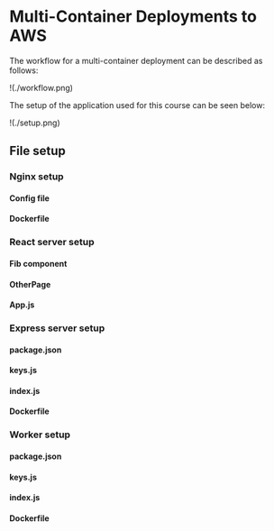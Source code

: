 # Multi-Container Deployments to AWS
The workflow for a multi-container deployment can be described as follows:

!(./workflow.png)

The setup of the application used for this course can be seen below:

!(./setup.png)

## File setup
### Nginx setup
#### Config file

#### Dockerfile

### React server setup
#### Fib component

#### OtherPage

#### App.js

### Express server setup
#### package.json

#### keys.js

#### index.js

#### Dockerfile

### Worker setup
#### package.json

#### keys.js

#### index.js

#### Dockerfile
